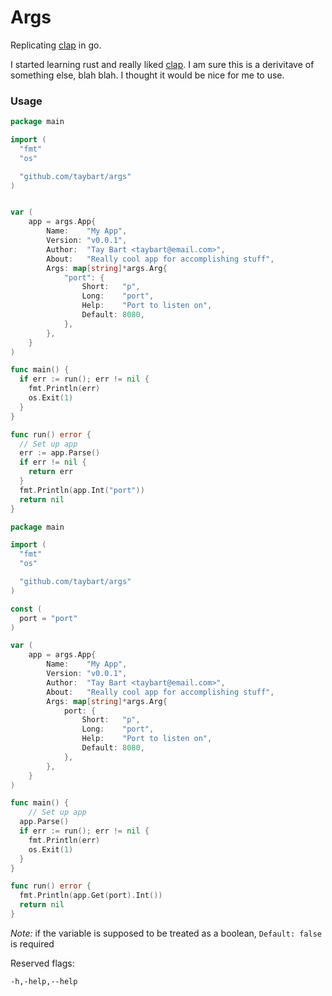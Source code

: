# Args

Replicating [clap](https://github.com/clap-rs/clap) in go.

I started learning rust and really liked [clap](https://github.com/clap-rs/clap). I am sure this is a derivitave of something else, blah blah. I thought it would be nice for me to use.

### Usage

```go
package main

import (
  "fmt"
  "os"

  "github.com/taybart/args"
)


var (
	app = args.App{
		Name:    "My App",
		Version: "v0.0.1",
		Author:  "Tay Bart <taybart@email.com>",
		About:   "Really cool app for accomplishing stuff",
		Args: map[string]*args.Arg{
			"port": {
				Short:   "p",
				Long:    "port",
				Help:    "Port to listen on",
				Default: 8080,
			},
		},
	}
)

func main() {
  if err := run(); err != nil {
    fmt.Println(err)
    os.Exit(1)
  }
}

func run() error {
  // Set up app
  err := app.Parse()
  if err != nil {
    return err
  }
  fmt.Println(app.Int("port"))
  return nil
}
```

```go
package main

import (
  "fmt"
  "os"

  "github.com/taybart/args"
)

const (
  port = "port"
)

var (
	app = args.App{
		Name:    "My App",
		Version: "v0.0.1",
		Author:  "Tay Bart <taybart@email.com>",
		About:   "Really cool app for accomplishing stuff",
		Args: map[string]*args.Arg{
			port: {
				Short:   "p",
				Long:    "port",
				Help:    "Port to listen on",
				Default: 8080,
			},
		},
	}
)

func main() {
	// Set up app
  app.Parse()
  if err := run(); err != nil {
    fmt.Println(err)
    os.Exit(1)
  }
}

func run() error {
  fmt.Println(app.Get(port).Int())
  return nil
}
```


*Note:* if the variable is supposed to be treated as a boolean, `Default: false` is required 

Reserved flags:

`-h,-help,--help`
